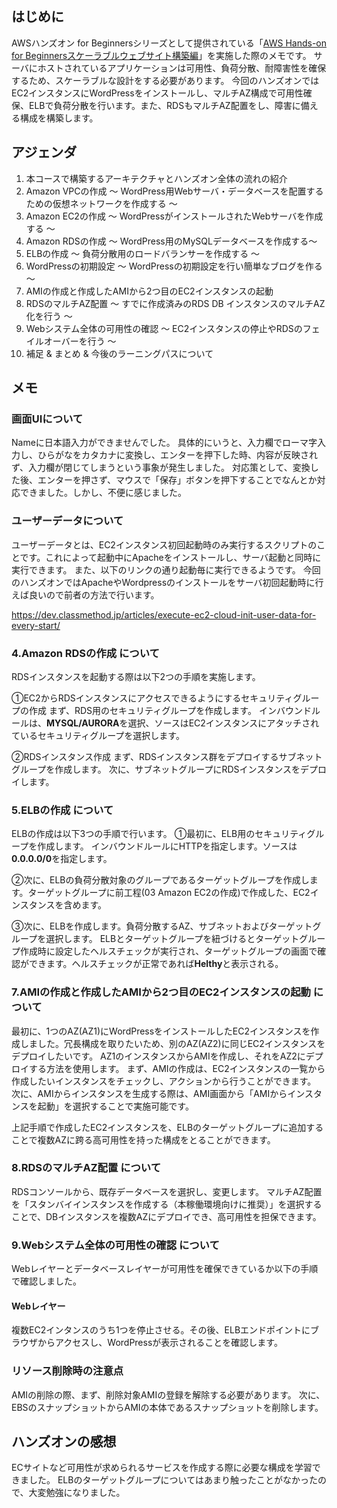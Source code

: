 <!--
title:   AWS Hands-on for Beginners　スケーラブルウェブサイト構築編：学習メモ
tags:    AWS,EC2,elb,vpc,ハンズオン
id:      73d53446d0c9e79e5937
private: false
-->

## はじめに

AWSハンズオン for Beginnersシリーズとして提供されている「[AWS Hands-on for Beginnersスケーラブルウェブサイト構築編](https://pages.awscloud.com/JAPAN-event-OE-Hands-on-for-Beginners-Scalable-2022-reg-event.html?trk=aws_event_page)」を実施した際のメモです。
サーバにホストされているアプリケーションは可用性、負荷分散、耐障害性を確保するため、スケーラブルな設計をする必要があります。
今回のハンズオンではEC2インスタンスにWordPressをインストールし、マルチAZ構成で可用性確保、ELBで負荷分散を行います。また、RDSもマルチAZ配置をし、障害に備える構成を構築します。

## アジェンダ

1. 本コースで構築するアーキテクチャとハンズオン全体の流れの紹介
2. Amazon VPCの作成 ～ WordPress用Webサーバ・データベースを配置するための仮想ネットワークを作成する ～
3. Amazon EC2の作成 ～ WordPressがインストールされたWebサーバを作成する ～
4. Amazon RDSの作成 ～ WordPress用のMySQLデータベースを作成する～
5. ELBの作成 ～ 負荷分散用のロードバランサーを作成する ～
6. WordPressの初期設定 ～ WordPressの初期設定を行い簡単なブログを作る ～
7. AMIの作成と作成したAMIから2つ目のEC2インスタンスの起動
8. RDSのマルチAZ配置 〜 すでに作成済みのRDS DB インスタンスのマルチAZ化を行う 〜
9. Webシステム全体の可用性の確認 〜 EC2インスタンスの停止やRDSのフェイルオーバーを行う 〜
10. 補足 & まとめ & 今後のラーニングパスについて

## メモ

### 画面UIについて

Nameに日本語入力ができませんでした。
具体的にいうと、入力欄でローマ字入力し、ひらがなをカタカナに変換し、エンターを押下した時、内容が反映されず、入力欄が閉じてしまうという事象が発生しました。
対応策として、変換した後、エンターを押さず、マウスで「保存」ボタンを押下することでなんとか対応できました。しかし、不便に感じました。

### ユーザーデータについて

ユーザーデータとは、EC2インスタンス初回起動時のみ実行するスクリプトのことです。これによって起動中にApacheをインストールし、サーバ起動と同時に実行できます。
また、以下のリンクの通り起動毎に実行できるようです。
今回のハンズオンではApacheやWordpressのインストールをサーバ初回起動時に行えば良いので前者の方法で行います。

https://dev.classmethod.jp/articles/execute-ec2-cloud-init-user-data-for-every-start/

### 4.Amazon RDSの作成 について

RDSインスタンスを起動する際は以下2つの手順を実施します。

①EC2からRDSインスタンスにアクセスできるようにするセキュリティグループの作成
まず、RDS用のセキュリティグループを作成します。
インバウンドルールは、**MYSQL/AURORA**を選択、ソースはEC2インスタンスにアタッチされているセキュリティグループを選択します。

②RDSインスタンス作成
まず、RDSインスタンス群をデプロイするサブネットグループを作成します。
次に、サブネットグループにRDSインスタンスをデプロイします。

### 5.ELBの作成 について

ELBの作成は以下3つの手順で行います。
①最初に、ELB用のセキュリティグループを作成します。
インバウンドルールにHTTPを指定します。ソースは**0.0.0.0/0**を指定します。

②次に、ELBの負荷分散対象のグループであるターゲットグループを作成します。ターゲットグループに前工程(03 Amazon EC2の作成)で作成した、EC2インスタンスを含めます。

③次に、ELBを作成します。負荷分散するAZ、サブネットおよびターゲットグループを選択します。
ELBとターゲットグループを紐づけるとターゲットグループ作成時に設定したヘルスチェックが実行され、ターゲットグループの画面で確認ができます。ヘルスチェックが正常であれば**Helthy**と表示される。

### 7.AMIの作成と作成したAMIから2つ目のEC2インスタンスの起動 について

最初に、1つのAZ(AZ1)にWordPressをインストールしたEC2インスタンスを作成しました。冗長構成を取りたいため、別のAZ(AZ2)に同じEC2インスタンスをデプロイしたいです。
AZ1のインスタンスからAMIを作成し、それをAZ2にデプロイする方法を使用します。
まず、AMIの作成は、EC2インスタンスの一覧から作成したいインスタンスをチェックし、アクションから行うことができます。
次に、AMIからインスタンスを生成する際は、AMI画面から「AMIからインスタンスを起動」を選択することで実施可能です。

上記手順で作成したEC2インスタンスを、ELBのターゲットグループに追加することで複数AZに跨る高可用性を持った構成をとることができます。

### 8.RDSのマルチAZ配置 について

RDSコンソールから、既存データベースを選択し、変更します。
マルチAZ配置を「スタンバイインスタンスを作成する（本稼働環境向けに推奨）」を選択することで、DBインスタンスを複数AZにデプロイでき、高可用性を担保できます。

### 9.Webシステム全体の可用性の確認 について

Webレイヤーとデータベースレイヤーが可用性を確保できているか以下の手順で確認しました。

#### Webレイヤー

複数EC2インタンスのうち1つを停止させる。その後、ELBエンドポイントにブラウザからアクセスし、WordPressが表示されることを確認します。

### リソース削除時の注意点

AMIの削除の際、まず、削除対象AMIの登録を解除する必要があります。
次に、EBSのスナップショットからAMIの本体であるスナップショットを削除します。

## ハンズオンの感想

ECサイトなど可用性が求められるサービスを作成する際に必要な構成を学習できました。
ELBのターゲットグループについてはあまり触ったことがなかったので、大変勉強になりました。